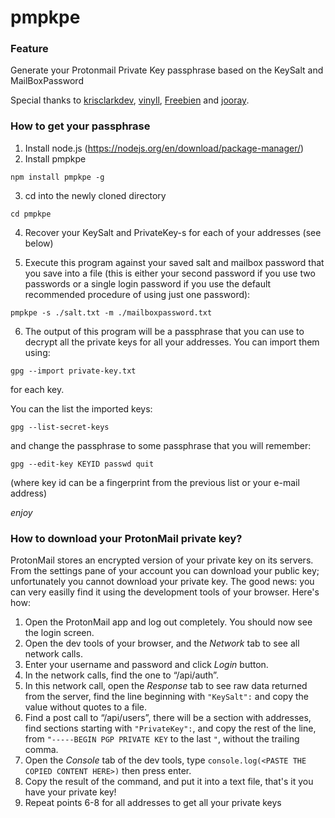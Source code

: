 # pmpkpe

### Feature

Generate your Protonmail Private Key passphrase based on the KeySalt and MailBoxPassword

Special thanks to [krisclarkdev](https://github.com/krisclarkdev), [vinyll](https://github.com/vinyll), [Freebien](https://github.com/Freebien) and [jooray](https://github.com/jooray).

### How to get your passphrase

1. Install node.js (https://nodejs.org/en/download/package-manager/)
2. Install pmpkpe

```
npm install pmpkpe -g
```
 
3. cd into the newly cloned directory

```
cd pmpkpe
```

4. Recover your KeySalt and PrivateKey-s for each of your addresses (see below)

5. Execute this program against your saved salt and mailbox password
that you save into a file (this is either your second password if you use
two passwords or a single login password if you use the default
recommended procedure of using just one password):

```
pmpkpe -s ./salt.txt -m ./mailboxpassword.txt
```

6. The output of this program will be a passphrase that you can use to
decrypt all the private keys for all your addresses. You can import them
using:

```
gpg --import private-key.txt
```

for each key.

You can the list the imported keys:

```
gpg --list-secret-keys
```

and change the passphrase to some passphrase that you will remember:

```
gpg --edit-key KEYID passwd quit
```

(where key id can be a fingerprint from the previous list or your e-mail address)


*enjoy*


### How to download your ProtonMail private key?

ProtonMail stores an encrypted version of your private key on its servers. From the settings pane of your account you can download your public key; unfortunately you cannot download your private key. The good news: you can very easilly find it using the development tools of your browser. Here's how:

1. Open the ProtonMail app and log out completely. You should now see the login screen.
2. Open the dev tools of your browser, and the _Network_ tab to see all network calls.
3. Enter your username and password and click _Login_ button.
4. In the network calls, find the one to “/api/auth”.
5. In this network call, open the *Response* tab to see raw data returned from the server, find the line beginning with `"KeySalt":` and copy the value without quotes to a file.
6. Find a post call to “/api/users”, there will be a section with addresses, find sections starting with `"PrivateKey":`, and copy the rest of the line, from `"-----BEGIN PGP PRIVATE KEY` to the last `"`, without the trailing comma.
7. Open the *Console* tab of the dev tools, type `console.log(<PASTE THE COPIED CONTENT HERE>)` then press enter.
8. Copy the result of the command, and put it into a text file, that's it you have your private key!
9. Repeat points 6-8 for all addresses to get all your private keys
